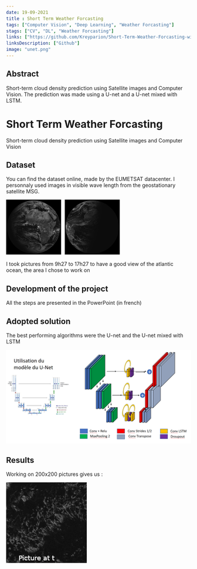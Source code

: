 ```yaml
---
date: 19-09-2021
title : Short Term Weather Forcasting
tags: ["Computer Vision", "Deep Learning", "Weather Forcasting"]
stags: ["CV", "DL", "Weather Forcasting"]
links: ["https://github.com/Kreyparion/Short-Term-Weather-Forcasting-with-CV"]
linksDescription: ["Github"]
image: "unet.png"
---
```

## Abstract

Short-term cloud density prediction using Satellite images and Computer Vision. The prediction was made using a U-net and a U-net mixed with LSTM.

# Short Term Weather Forcasting
Short-term cloud density prediction using Satellite images and Computer Vision

## Dataset
You can find the dataset online, made by the EUMETSAT datacenter. I personnaly used images in visible wave length from the geostationary satellite MSG.


<img src="VIS8_MSG4-SEVI-MSG15-0100-NA-20190502092744.jpg" width="150" align="left" style="margin-right: 10px;" />
<img src="VIS8_MSG4-SEVI-MSG15-0100-NA-20190502172744.jpg" width="150" />

I took pictures from 9h27 to 17h27 to have a good view of the atlantic ocean, the area I chose to work on


## Development of the project
All the steps are presented in the PowerPoint (in french)

## Adopted solution

The best performing algorithms were the U-net and the U-net mixed with LSTM

<img src="unet.png" width="600"/>

## Results

Working on 200x200 pictures gives us :

<img src="example-gif.gif" />